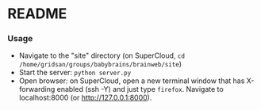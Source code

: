 # README #

### Usage ###
* Navigate to the "site" directory (on SuperCloud, `cd /home/gridsan/groups/babybrains/brainweb/site`)
* Start the server: `python server.py`
* Open browser: on SuperCloud, open a new terminal window that has X-forwarding enabled (ssh -Y) and just type `firefox`. Navigate to localhost:8000 (or http://127.0.0.1:8000). 

